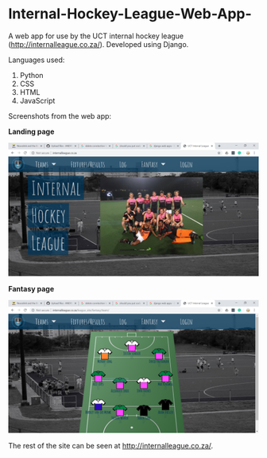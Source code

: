 # Internal-Hockey-League-Web-App-
A web app for use by the UCT internal hockey league (http://internalleague.co.za/). Developed using Django.

Languages used:
1. Python
2. CSS
3. HTML
4. JavaScript

Screenshots from the web app:

**Landing page**

![alt text](https://github.com/ANDRYA005/Internal-Hockey-League-Web-App/blob/master/Screenshots/Capture.PNG)

**Fantasy page**

![alt text](https://github.com/ANDRYA005/Internal-Hockey-League-Web-App/blob/master/Screenshots/Capture1.PNG)

The rest of the site can be seen at http://internalleague.co.za/.
